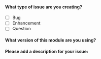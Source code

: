 #### What type of issue are you creating?
- [ ] Bug
- [ ] Enhancement
- [ ] Question

#### What version of this module are you using?


#### Please add a description for your issue: